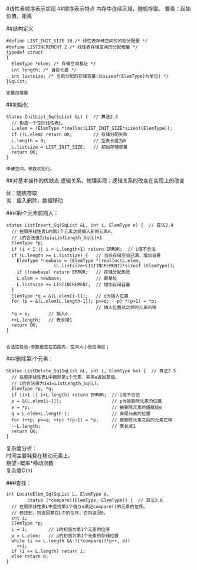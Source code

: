 #线性表顺序表示实现
##顺序表示特点
内存中连续区域，随机存取。
要素：起始位置，距离

##结构定义

	#define LIST_INIT_SIZE 10 /* 线性表存储空间的初始分配量 */
 	#define LISTINCREMENT 2 /* 线性表存储空间的分配增量 */
	typedef struct
	{
	  ElemType *elem; /* 存储空间基址 */
	  int length; /* 当前长度 */
	  int listsize; /* 当前分配的存储容量(以sizeof(ElemType)为单位) */
	}SqList;

	定量加增量

##初始化
	
	Status InitList_Sq(SqList &L) {  // 算法2.3
	  // 构造一个空的线性表L。
	  L.elem = (ElemType *)malloc(LIST_INIT_SIZE*sizeof(ElemType));
	  if (!L.elem) return OK;        // 存储分配失败
	  L.length = 0;                  // 空表长度为0
	  L.listsize = LIST_INIT_SIZE;   // 初始存储容量
	  return OK;
	}

	申请空间，参数初始化。

##对基本操作的优缺点
逻辑关系，物理实现；逻辑关系的改变在实现上的改变

优：随机存取   
劣：插入删除，数据移动

###第i个元素前插入：
	
	status ListInsert_Sq(SqList &L, int i, ElemType e) {  // 算法2.4
	  // 在顺序线性表L的第i个元素之前插入新的元素e，
	  // i的合法值为1≤i≤ListLength_Sq(L)+1
	  ElemType *p;
	  if (i < 1 || i > L.length+1) return ERROR;  // i值不合法
	  if (L.length >= L.listsize) {   // 当前存储空间已满，增加容量
	    ElemType *newbase = (ElemType *)realloc(L.elem,
	                  (L.listsize+LISTINCREMENT)*sizeof (ElemType));
	    if (!newbase) return ERROR;   // 存储分配失败
	    L.elem = newbase;             // 新基址
	    L.listsize += LISTINCREMENT;  // 增加存储容量
	  }
	  ElemType *q = &(L.elem[i-1]);   // q为插入位置
	  for (p = &(L.elem[L.length-1]); p>=q; --p) *(p+1) = *p;
	                                  // 插入位置及之后的元素右移
	  *q = e;       // 插入e
	  ++L.length;   // 表长增1
	  return OK;
	} 


	合法性检验-参数是否在范围内，空间大小是否满足；


###删除第i个元素：

	Status ListDelete_Sq(SqList &L, int i, ElemType &e) {  // 算法2.5
	  // 在顺序线性表L中删除第i个元素，并用e返回其值。
	  // i的合法值为1≤i≤ListLength_Sq(L)。
	  ElemType *p, *q;
	  if (i<1 || i>L.length) return ERROR;  // i值不合法
	  p = &(L.elem[i-1]);                   // p为被删除元素的位置
	  e = *p;                               // 被删除元素的值赋给e
	  q = L.elem+L.length-1;                // 表尾元素的位置
	  for (++p; p<=q; ++p) *(p-1) = *p;     // 被删除元素之后的元素左移
	  --L.length;                           // 表长减1
	  return OK;
	} 

复杂度分析：   
时间主要耗费在移动元素上。   
期望=概率*移动次数   
复杂度O(n)   


###查找：

	int LocateElem_Sq(SqList L, ElemType e,
	        Status (*compare)(ElemType, ElemType)) {  // 算法2.6
	  // 在顺序线性表L中查找第1个值与e满足compare()的元素的位序。
	  // 若找到，则返回其在L中的位序，否则返回0。
	  int i;
	  ElemType *p;
	  i = 1;        // i的初值为第1个元素的位序
	  p = L.elem;   // p的初值为第1个元素的存储位置
	  while (i <= L.length && !(*compare)(*p++, e)) 
	    ++i;
	  if (i <= L.length) return i;
	  else return 0;
	}


